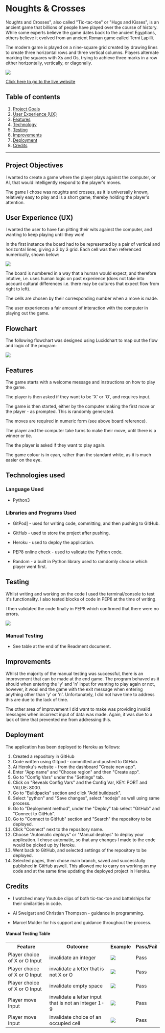 # Noughts & Crosses

Noughts and Crosses", also called "Tic-tac-toe" or "Hugs and Kisses", is an ancient game that billions of people have played over the course of history. While some experts believe the game dates back to the ancient Egyptians, others believe it evolved from an ancient Roman game called Terni Lapilli.

The modern game is played on a nine-square grid created by drawing lines to create three horizontal rows and three vertical columns. Players alternate marking the squares with Xs and Os, trying to achieve three marks in a row either horizontally, vertically, or diagonally.

<img src="images/am-i-responsive.PNG">

[Click here to go to the live website](https://love-noughts-and-crosses.herokuapp.com/)

## Table of contents 


1. [Project Goals](#project-goals)
2. [User Experience (UX)](#user-experience-UX)
3. [Features](#features)
4. [Technology](#technology)
5. [Testing](#testing)
6. [Improvements](#improvements)
7. [Deployment](#deployment)
8. [Credits](#credits)

***

## Project Objectives

I wanted to create a game where the player plays against the computer, or AI, that would intelligently respond to the player's moves.

The game I chose was noughts and crosses, as it is universally known, relatively easy to play and is a short game, thereby holding the player's attention.

## User Experience (UX)

I wanted the user to have fun pitting their wits against the computer, and wanting to keep playing until they won!

In the first instance the board had to be represented by a pair of vertical and horizontal lines, giving a 3 by 3 grid. Each cell was then referenced numerically, shown below:

<img src="images/nine-cell-grid.PNG">

The board is numbered in a way that a human would expect, and therefore intutive, i.e. uses human logic on past experience (does not take into account cultural differences i.e. there may be cultures that expect flow from right to left).

The cells are chosen by their corresponding number when a move is made.

The user experiences a fair amount of interaction with the computer in playing out the game.

## Flowchart

The following flowchart was designed using Lucidchart to map out the flow and logic of the program:

<img src="images/lucidchart.jpg">

## Features

The game starts with a welcome message and instructions on how to play the game.

The player is then asked if they want to be 'X' or 'O', and requires input. 

The game is then started, either by the computer making the first move or the player - as prompted. This is randomly generated.

The moves are required in numeric form (see above board reference).

The player and the computer take turns to make their move, until there is a winner or tie.

The the player is asked if they want to play again.

The game colour is in cyan, rather than the standard white, as it is much easier on the eye.

## Technologies used
### Language Used

* Python3

### Libraries and Programs Used

* GitPod] - used for writing code, committing, and then pushing to GitHub.

* GitHub - used to store the project after pushing.

* Heroku - used to deploy the application.

* PEP8 online check - used to validate the Python code.

* Random - a built in Python library used to ramdomly choose which player went first.

## Testing

Whilst writing and working on the code I used the terminal/console to test it's functionality. I also tested blocks of code in PEP8 at the time of writing.

I then validated the code finally in PEP8 which confirmed that there were no errors.

<img src="images/pep8-validator.PNG">

### Manual Testing
* See table at the end of the Readment document.
<table>
<tr>
<th>Feature</th>
<th>Outcome</th>
<th>Example</th>
<th>Pass/Fail</th>
</tr>
<tr>
<td>Player choice of X or O Input</td>
<td>invalidate an integer</td>
<td><img src="images/manual-test-one.png"></td>
<td>Pass</td>
</tr>
<tr>
<td>Player choice of X or O Input</td>
<td>invalidate a letter that is not X or O</td>
<td><img src="images/manual-test-two.png"></td>
<td>Pass</td>
</tr>
<tr>
<td>Player choice of X or O Input</td>
<td>invalidate empty space</td>
<td><img src="images/manual-test.PNG"></td>
<td>Pass</td>
</tr>
<tr>
<td>Player move Input</td>
<td>invalidate a letter input that is not an integer 1-9</td>
<td><img src="images/manual-test-three.png"></td>
<td>Pass</td>
</tr>
<tr>
<td>Player move Input</td>
<td>invalidate choice of an occupied cell</td>
<td><img src="images/manual-test-four.png"></td>
<td>Pass</td>
</tr>

## Improvements

Whilst the majority of the manual testing was successful, there is an improvement that can be made at the end game. The program behaved as it should when entering the 'y' and 'n' input for wanting to play again or not, however, it woul end the game with the exit message when entering anything other than 'y' or 'n'. Unfortunately, I did not have time to address this are due to the lack of time.

The other area of improvement I did want to make was providing invalid messages when incorrect input of data was made. Again, it was due to a lack of time that prevented me from addressing this.

## Deployment

The application has been deployed to Heroku as follows:
1. Created a repository in GitHub
2. Code written using Gitpod - committed and pushed to GitHub.
3. At Heroku's website - from the dashboard "Create new app".
4. Enter "App name" and "Choose region" and then "Create app".
5. Go to "Config Vars" under the "Settings" tab.
6. Click on "Reveals Config Vars" and the Config Var, KEY: PORT and VALUE: 8000.
7. Go to "Buildpacks" section and click "Add buildpack".
8. Select "python" and "Save changes", select "nodejs" as well using same process.
9. Go to "Deployment method", under the "Deploy" tab select "GitHub" and "Connect to GitHub".
10. Go to "Connect to GitHub" section and "Search" the repository to be deployed.
11. Click "Connect" next to the repository name.
12. Choose "Automatic deploys" or "Manual deploys" to deploy your application. I chose automatic, so that any changes I made to the code would be picked up by Heroku.
13. Went back to GitHub, and selected settings of the repository to be deployed.
14. Selected pages, then chose main branch, saved and successfully published in GitHub aswell. This allowed me to carry on working on my code and at the same time updating the deployed project in Heroku.

## Credits

* I watched many Youtube clips of both tic-tac-toe and battelships for their similarities in code.

* Al Sweigart and Christian Thompson - guidance in programming.

* Marcel Mulder for his support and guidance throughout the process.

#### Manual Testing Table





